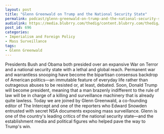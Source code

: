 ```yaml
---
layout: post
title: "Glenn Greenwald on Trump and the National Security State"
permalink: podcast/glenn-greenwald-on-trump-and-the-national-security-state
audiolink: https://media.blubrry.com/thedig/content.blubrry.com/thedig/The_Dig_-_Episode_5_-_FINAL.mp3
post_id: 696
categories: 
- Imperialism and Foreign Policy
- Mass Surveillance
tags: 
- Glenn Greenwald
---
```


Presidents Bush and Obama both presided over an expansive War on Terror and a national security state with a lethal and global reach. Permanent war and warrantless snooping have become the bipartisan consensus backdrop of American politics—an immutable feature of everyday life rather than outrageous abuses to be resisted or, at least, debated. Soon, Donald Trump will become president, meaning that a man brazenly indifferent to the rule of law will be in charge of a killing and surveillance machinery that is already quite lawless. 
Today we are joined by Glenn Greenwald, a co-founding editor of The Intercept and one of the reporters who Edward Snowden entrusted with secret NSA documents exposing mass surveillance. Glenn is one of the country's leading critics of the national security state—and the establishment media and political figures who helped pave the way to Trump's win.

 